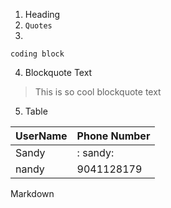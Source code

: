 1. Heading 
2. `Quotes`
3. 
```
coding block

```
4. Blockquote Text

> This is so cool blockquote text


5. Table 

| UserName | Phone Number |
|-------------- | ------------------| 
| Sandy | : sandy: |
| nandy | 9041128179|







Markdown




